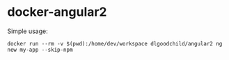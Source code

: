 # docker-angular2

Simple usage: 
```
docker run --rm -v $(pwd):/home/dev/workspace dlgoodchild/angular2 ng new my-app --skip-npm
```
